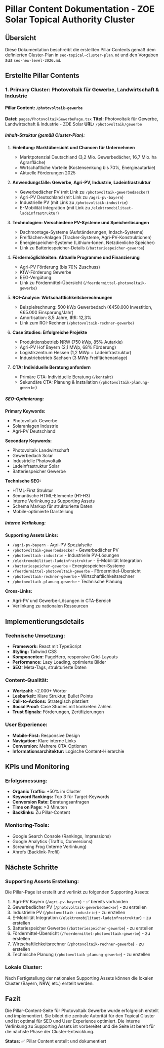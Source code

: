 # Pillar Content Dokumentation - ZOE Solar Topical Authority Cluster

## Übersicht

Diese Dokumentation beschreibt die erstellten Pillar Contents gemäß dem definierten Cluster-Plan in `seo-topical-cluster-plan.md` und den Vorgaben aus `seo-new-level-2026.md`.

## Erstellte Pillar Contents

### 1. Primary Cluster: Photovoltaik für Gewerbe, Landwirtschaft & Industrie

#### Pillar Content: `/photovoltaik-gewerbe`
**Datei:** `pages/PhotovoltaikGewerbePage.tsx`
**Titel:** Photovoltaik für Gewerbe, Landwirtschaft & Industrie - ZOE Solar
**URL:** `/photovoltaik/gewerbe`

##### Inhalt-Struktur (gemäß Cluster-Plan):

1. **Einleitung: Marktübersicht und Chancen für Unternehmen**
   - Marktpotenzial Deutschland (3,2 Mio. Gewerbedächer, 16,7 Mio. ha Agrarfläche)
   - Wirtschaftliche Vorteile (Kostensenkung bis 70%, Energieautarkie)
   - Aktuelle Förderungen 2025

2. **Anwendungsfälle: Gewerbe, Agri-PV, Industrie, Ladeinfrastruktur**
   - Gewerbedächer PV (mit Link zu `/photovoltaik-gewerbedaecker`)
   - Agri-PV Deutschland (mit Link zu `/agri-pv-bayern`)
   - Industrielle PV (mit Link zu `/photovoltaik-industrie`)
   - E-Mobilität Integration (mit Link zu `/elektromobilitaet-ladeinfrastruktur`)

3. **Technologien: Verschiedene PV-Systeme und Speicherlösungen**
   - Dachmontage-Systeme (Aufständerungen, Indach-Systeme)
   - Freiflächen-Anlagen (Tracker-Systeme, Agri-PV-Konstruktionen)
   - Energiespeicher-Systeme (Lithium-Ionen, Netzdienliche Speicher)
   - Link zu Batteriespeicher-Details (`/batteriespeicher-gewerbe`)

4. **Fördermöglichkeiten: Aktuelle Programme und Finanzierung**
   - Agri-PV Förderung (bis 70% Zuschuss)
   - KfW-Förderung Gewerbe
   - EEG-Vergütung
   - Link zu Fördermittel-Übersicht (`/foerdermittel-photovoltaik-gewerbe`)

5. **ROI-Analyse: Wirtschaftlichkeitsberechnungen**
   - Beispielrechnung: 500 kWp Gewerbedach (€450.000 Investition, €65.000 Einsparung/Jahr)
   - Amortisation: 8,5 Jahre, IRR: 12,3%
   - Link zum ROI-Rechner (`/photovoltaik-rechner-gewerbe`)

6. **Case Studies: Erfolgreiche Projekte**
   - Produktionsbetrieb NRW (750 kWp, 85% Autarkie)
   - Agri-PV Hof Bayern (2,1 MWp, 68% Förderung)
   - Logistikzentrum Hessen (1,2 MWp + Ladeinfrastruktur)
   - Industriebetrieb Sachsen (3 MWp Freiflächenanlage)

7. **CTA: Individuelle Beratung anfordern**
   - Primäre CTA: Individuelle Beratung (`/kontakt`)
   - Sekundäre CTA: Planung & Installation (`/photovoltaik-planung-gewerbe`)

##### SEO-Optimierung:

**Primary Keywords:**
- Photovoltaik Gewerbe
- Solaranlagen Industrie
- Agri-PV Deutschland

**Secondary Keywords:**
- Photovoltaik Landwirtschaft
- Gewerbedach Solar
- Industrielle Photovoltaik
- Ladeinfrastruktur Solar
- Batteriespeicher Gewerbe

**Technische SEO:**
- HTML-First Struktur
- Semantische HTML-Elemente (H1-H3)
- Interne Verlinkung zu Supporting Assets
- Schema Markup für strukturierte Daten
- Mobile-optimierte Darstellung

##### Interne Verlinkung:

**Supporting Assets Links:**
- `/agri-pv-bayern` - Agri-PV Spezialseite
- `/photovoltaik-gewerbedaecker` - Gewerbedächer PV
- `/photovoltaik-industrie` - Industrielle PV-Lösungen
- `/elektromobilitaet-ladeinfrastruktur` - E-Mobilität Integration
- `/batteriespeicher-gewerbe` - Energiespeicher-Systeme
- `/foerdermittel-photovoltaik-gewerbe` - Fördermittel-Übersicht
- `/photovoltaik-rechner-gewerbe` - Wirtschaftlichkeitsrechner
- `/photovoltaik-planung-gewerbe` - Technische Planung

**Cross-Links:**
- Agri-PV und Gewerbe-Lösungen in CTA-Bereich
- Verlinkung zu nationalen Ressourcen

## Implementierungsdetails

### Technische Umsetzung:
- **Framework:** React mit TypeScript
- **Styling:** Tailwind CSS
- **Komponenten:** PageHero, responsive Grid-Layouts
- **Performance:** Lazy Loading, optimierte Bilder
- **SEO:** Meta-Tags, strukturierte Daten

### Content-Qualität:
- **Wortzahl:** ~2.000+ Wörter
- **Lesbarkeit:** Klare Struktur, Bullet Points
- **Call-to-Actions:** Strategisch platziert
- **Social Proof:** Case Studies mit konkreten Zahlen
- **Trust Signals:** Förderungen, Zertifizierungen

### User Experience:
- **Mobile-First:** Responsive Design
- **Navigation:** Klare interne Links
- **Conversion:** Mehrere CTA-Optionen
- **Informationsarchitektur:** Logische Content-Hierarchie

## KPIs und Monitoring

### Erfolgsmessung:
- **Organic Traffic:** +50% im Cluster
- **Keyword Rankings:** Top 3 für Target-Keywords
- **Conversion Rate:** Beratungsanfragen
- **Time on Page:** >3 Minuten
- **Backlinks:** Zu Pillar-Content

### Monitoring-Tools:
- Google Search Console (Rankings, Impressions)
- Google Analytics (Traffic, Conversions)
- Screaming Frog (Interne Verlinkung)
- Ahrefs (Backlink-Profil)

## Nächste Schritte

### Supporting Assets Erstellung:
Die Pillar-Page ist erstellt und verlinkt zu folgenden Supporting Assets:
1. Agri-PV Bayern (`/agri-pv-bayern`) - ✅ bereits vorhanden
2. Gewerbedächer PV (`/photovoltaik-gewerbedaecker`) - zu erstellen
3. Industrielle PV (`/photovoltaik-industrie`) - zu erstellen
4. E-Mobilität Integration (`/elektromobilitaet-ladeinfrastruktur`) - zu erstellen
5. Batteriespeicher Gewerbe (`/batteriespeicher-gewerbe`) - zu erstellen
6. Fördermittel-Übersicht (`/foerdermittel-photovoltaik-gewerbe`) - zu erstellen
7. Wirtschaftlichkeitsrechner (`/photovoltaik-rechner-gewerbe`) - zu erstellen
8. Technische Planung (`/photovoltaik-planung-gewerbe`) - zu erstellen

### Lokale Cluster:
Nach Fertigstellung der nationalen Supporting Assets können die lokalen Cluster (Bayern, NRW, etc.) erstellt werden.

## Fazit

Die Pillar-Content-Seite für Photovoltaik Gewerbe wurde erfolgreich erstellt und implementiert. Sie bildet die zentrale Autorität für den Topical Cluster und ist optimal für SEO und User Experience optimiert. Die interne Verlinkung zu Supporting Assets ist vorbereitet und die Seite ist bereit für die nächste Phase der Cluster-Entwicklung.

**Status:** ✅ Pillar Content erstellt und dokumentiert